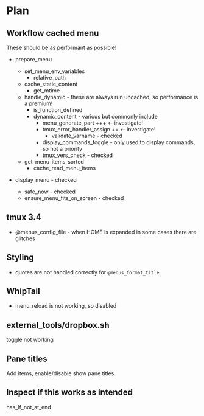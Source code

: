 # Plan

## Workflow cached menu

These should be as performant as possible!

- prepare_menu

  - set_menu_env_variables
    - relative_path
  - cache_static_content
    - get_mtime
  - handle_dynamic - these are always run uncached, so performance is a premium!
    - is_function_defined
    - dynamic_content - various but commonly include
      - menu_generate_part +++ <- investigate!
      - tmux_error_handler_assign ++ <- investigate!
        - validate_varname - checked
      - display_commands_toggle - only used to display commands, so not a priority
      - tmux_vers_check - checked
  - get_menu_items_sorted
    - cache_read_menu_items

- display_menu - checked
  - safe_now - checked
  - ensure_menu_fits_on_screen - checked

## tmux 3.4

- @menus_config_file - when HOME is expanded in some cases there are glitches

## Styling

- quotes are not handled correctly for `@menus_format_title`

## WhipTail

- menu_reload is not working, so disabled

## external_tools/dropbox.sh

toggle not working

## Pane titles

Add items, enable/disable show pane titles

## Inspect if this works as intended

has_lf_not_at_end
